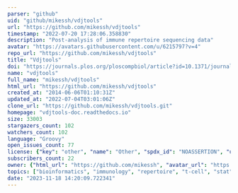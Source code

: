 ```yaml
---
parser: "github"
uid: "github/mikessh/vdjtools"
url: "https://github.com/mikessh/vdjtools"
timestamp: "2022-07-20 17:28:06.358830"
description: "Post-analysis of immune repertoire sequencing data"
avatar: "https://avatars.githubusercontent.com/u/6215797?v=4"
repo_url: "https://github.com/mikessh/vdjtools"
title: "Vdjtools"
doi: "https://journals.plos.org/ploscompbiol/article?id=10.1371/journal.pcbi.1004503"
name: "vdjtools"
full_name: "mikessh/vdjtools"
html_url: "https://github.com/mikessh/vdjtools"
created_at: "2014-06-06T01:10:31Z"
updated_at: "2022-07-04T03:01:06Z"
clone_url: "https://github.com/mikessh/vdjtools.git"
homepage: "vdjtools-doc.readthedocs.io"
size: 33003
stargazers_count: 102
watchers_count: 102
language: "Groovy"
open_issues_count: 77
license: {"key": "other", "name": "Other", "spdx_id": "NOASSERTION", "url": null, "node_id": "MDc6TGljZW5zZTA="}
subscribers_count: 22
owner: {"html_url": "https://github.com/mikessh", "avatar_url": "https://avatars.githubusercontent.com/u/6215797?v=4", "login": "mikessh", "type": "User"}
topics: ["bioinformatics", "immunology", "repertoire", "t-cell", "stat", "antibody", "t-cell-receptor", "rep-seq"]
date: "2023-11-18 14:20:09.722341"
---
```

